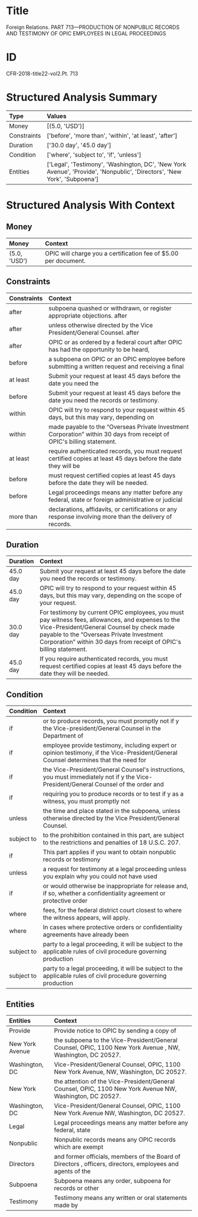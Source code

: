 # Title

 Foreign Relations. PART 713—PRODUCTION OF NONPUBLIC RECORDS AND TESTIMONY OF OPIC EMPLOYEES IN LEGAL PROCEEDINGS


# ID

 CFR-2018-title22-vol2.Pt. 713


# Structured Analysis Summary

| Type        | Values                                                                                                                   |
|:------------|:-------------------------------------------------------------------------------------------------------------------------|
| Money       | [(5.0, 'USD')]                                                                                                           |
| Constraints | ['before', 'more than', 'within', 'at least', 'after']                                                                   |
| Duration    | ['30.0 day', '45.0 day']                                                                                                 |
| Condition   | ['where', 'subject to', 'if', 'unless']                                                                                  |
| Entities    | ['Legal', 'Testimony', 'Washington, DC', 'New York Avenue', 'Provide', 'Nonpublic', 'Directors', 'New York', 'Subpoena'] |


# Structured Analysis With Context

 


## Money

| Money        | Context                                                         |
|:-------------|:----------------------------------------------------------------|
| (5.0, 'USD') | OPIC will charge you a certification fee of $5.00 per document. |


## Constraints

| Constraints   | Context                                                                                                                             |
|:--------------|:------------------------------------------------------------------------------------------------------------------------------------|
| after         | subpoena quashed or withdrawn, or register appropriate objections. after                                                            |
| after         | unless otherwise directed by the Vice President/General Counsel. after                                                              |
| after         | OPIC or as ordered by a federal court after OPIC has had the opportunity to be heard,                                               |
| before        | a subpoena on OPIC or an OPIC employee before submitting a written request and receiving a final                                    |
| at least      | Submit your request  at least 45 days before the date you need the                                                                  |
| before        | Submit your request at least 45 days  before  the date you need the records or testimony.                                           |
| within        | OPIC will try to respond to your request  within 45 days, but this may vary, depending on                                           |
| within        | made payable to the &#8220;Overseas Private Investment Corporation&#8221; within  30 days from receipt of OPIC's billing statement. |
| at least      | require authenticated records, you must request certified copies at least 45 days before the date they will be                      |
| before        | must request certified copies at least 45 days before  the date they will be needed.                                                |
| before        | Legal proceedings means any matter  before any federal, state or foreign administrative or judicial                                 |
| more than     | declarations, affidavits, or certifications or any response involving more than  the delivery of records.                           |


## Duration

| Duration   | Context                                                                                                                                                                                                                                                                        |
|:-----------|:-------------------------------------------------------------------------------------------------------------------------------------------------------------------------------------------------------------------------------------------------------------------------------|
| 45.0 day   | Submit your request at least 45 days before the date you need the records or testimony.                                                                                                                                                                                        |
| 45.0 day   | OPIC will try to respond to your request within 45 days, but this may vary, depending on the scope of your request.                                                                                                                                                            |
| 30.0 day   | For testimony by current OPIC employees, you must pay witness fees, allowances, and expenses to the Vice-President/General Counsel by check made payable to the &#8220;Overseas Private Investment Corporation&#8221; within 30 days from receipt of OPIC's billing statement. |
| 45.0 day   | If you require authenticated records, you must request certified copies at least 45 days before the date they will be needed.                                                                                                                                                  |


## Condition

| Condition   | Context                                                                                                                               |
|:------------|:--------------------------------------------------------------------------------------------------------------------------------------|
| if          | or to produce records, you must promptly not if y the Vice-president/General Counsel in the Department of                             |
| if          | employee provide testimony, including expert or opinion testimony, if the Vice-President/General Counsel determines that the need for |
| if          | the Vice-President/General Counsel's instructions, you must immediately not if y the Vice-President/General Counsel of the order and  |
| if          | requiring you to produce records or to test if y as a witness, you must promptly not                                                  |
| unless      | the time and place stated in the subpoena, unless  otherwise directed by the Vice President/General Counsel.                          |
| subject to  | to the prohibition contained in this part, are subject to  the restrictions and penalties of 18 U.S.C. 207.                           |
| if          | This part applies  if you want to obtain nonpublic records or testimony                                                               |
| unless      | a request for testimony at a legal proceeding unless you explain why you could not have used                                          |
| if          | or would otherwise be inappropriate for release and, if so, whether a confidentiality agreement or protective order                   |
| where       | fees, for the federal district court closest to where  the witness appears, will apply.                                               |
| where       | In cases  where protective orders or confidentiality agreements have already been                                                     |
| subject to  | party to a legal proceeding, it will be subject to the applicable rules of civil procedure governing production                       |
| subject to  | party to a legal proceeding, it will be subject to the applicable rules of civil procedure governing production                       |


## Entities

| Entities        | Context                                                                                                    |
|:----------------|:-----------------------------------------------------------------------------------------------------------|
| Provide         | Provide notice to OPIC by sending a copy of                                                                |
| New York Avenue | the subpoena to the Vice-President/General Counsel, OPIC, 1100 New York Avenue , NW, Washington, DC 20527. |
| Washington, DC  | Vice-President/General Counsel, OPIC, 1100 New York Avenue, NW, Washington, DC  20527.                     |
| New York        | the attention of the Vice-President/General Counsel, OPIC, 1100 New York  Avenue NW, Washington, DC 20527. |
| Washington, DC  | Vice-President/General Counsel, OPIC, 1100 New York Avenue NW, Washington, DC  20527.                      |
| Legal           | Legal proceedings means any matter before any federal, state                                               |
| Nonpublic       | Nonpublic records means any OPIC records which are exempt                                                  |
| Directors       | and former officials, members of the Board of Directors , officers, directors, employees and agents of the |
| Subpoena        | Subpoena means any order, subpoena for records or other                                                    |
| Testimony       | Testimony means any written or oral statements made by                                                     |


